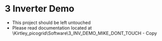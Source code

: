 # 3 Inverter Demo
- This project should be left untouched
- Please read documentation located at \Kirtley_picogrid\Software\3_INV_DEMO_MIKE_DONT_TOUCH - Copy
